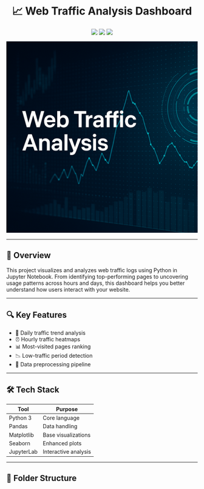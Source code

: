 <h1 align="center">📈 Web Traffic Analysis Dashboard</h1>

<p align="center">
  <img src="https://img.shields.io/badge/Python-3.x-blue?style=flat&logo=python">
  <img src="https://img.shields.io/badge/Jupyter-Notebook-orange?logo=jupyter&style=flat">
  <img src="https://img.shields.io/badge/Status-Active-brightgreen">
</p>

<p align="center">
  <img src="https://github.com/TheSharmaDev/Web-Session-Analysis/raw/main/project1.png" width="600"/>
</p>

---

## 🚀 Overview

This project visualizes and analyzes web traffic logs using Python in Jupyter Notebook. From identifying top-performing pages to uncovering usage patterns across hours and days, this dashboard helps you better understand how users interact with your website.

---

## 🔍 Key Features

- 📅 Daily traffic trend analysis  
- ⏰ Hourly traffic heatmaps  
- 📊 Most-visited pages ranking  
- 📉 Low-traffic period detection  
- 🧹 Data preprocessing pipeline  

---

## 🛠️ Tech Stack

| Tool        | Purpose                    |
|-------------|----------------------------|
| Python 3    | Core language              |
| Pandas      | Data handling              |
| Matplotlib  | Base visualizations        |
| Seaborn     | Enhanced plots             |
| JupyterLab  | Interactive analysis       |

---

## 📁 Folder Structure

